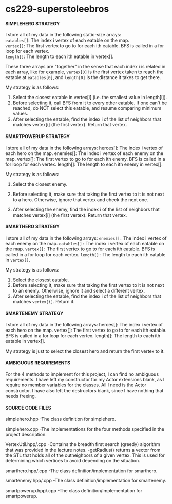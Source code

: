 cs229-superstoleebros
=====================

#### SIMPLEHERO STRATEGY

I store all of my data in the following static-size arrays:  
`eatables[]`: The index i vertex of each eatable on the map.  
`vertex[]`: The first vertex to go to for each ith eatable. BFS is called in a for loop for each vertex.  
`length[]`: The length to each ith eatable in vertex[].  

These three arrays are "together" in the sense that each index i
is related in each array, like for example, `vertex[0]` is the first vertex
taken to reach the eatable at `eatables[0]`, and `length[0]` is the distance
it takes to get there.

My strategy is as follows:  
1.  Select the closest eatable in vertex[i] (i.e. the smallest value in length[i]).
2.  Before selecting it, call BFS from it to every other eatable. If one can't be reached, do NOT select this eatable, and resume comparing minimum values.  
3.  After selecting the eatable, find the index i of the list of neighbors that matches vertex[i] (the first vertex). Return that vertex.
   

#### SMARTPOWERUP STRATEGY

I store all of my data in the following arrays:
heroes[]: The index i vertex of each hero on the map.
enemies[]: The index i vertex of each enemy on the map.
vertex[]: The first vertex to go to for each ith enemy. BFS is called in a for loop for each vertex.
length[]: The length to each ith enemy in vertex[].

My strategy is as follows:  
1. Select the closest enemy.
  
2. Before selecting it, make sure that taking the first vertex to it is not next
   to a hero. Otherwise, ignore that vertex and check the next one.
  
3. After selecting the enemy, find the index i of the list of neighbors
   that matches vertex[i] (the first vertex). Return that vertex.
   
#### SMARTHERO STRATEGY

I store all of my data in the following arrays:
`enemies[]:` The index i vertex of each enemy on the map.
`eatables[]:` The index i vertex of each eatable on the map.
`vertex[]:` The first vertex to go to for each ith eatable. BFS is called in a for loop for each vertex.
`length[]:` The length to each ith eatable in `vertex[]`.

My strategy is as follows:  
1. Select the closest eatable.  
2. Before selecting it, make sure that taking the first vertex to it is not next
   to an enemy. Otherwise, ignore it and select a different vertex.  
3. After selecting the eatable, find the index i of the list of neighbors that
   matches `vertex[i]`. Return it.  

#### SMARTENEMY STRATEGY

I store all of my data in the following arrays:
heroes[]: The index i vertex of each hero on the map.
vertex[]: The first vertex to go to for each ith eatable. BFS is called in a for loop for each vertex.
length[]: The length to each ith eatable in vertex[].

My strategy is just to select the closest hero and return the first vertex to it.
   

#### AMBIGUOUS REQUIREMENTS
For the 4 methods to implement for this project, I can find no ambiguous requirements.
I have left my constructor for my Actor extensions blank, as I require no member variables for the classes.
All I need is the Actor constructor. I have also left the destructors blank, since I have nothing
that needs freeing.

#### SOURCE CODE FILES
simplehero.hpp
 -The class definition for simplehero.

simplehero.cpp
 -The implementations for the four methods specified in the project description.
 
VertexUtil.hpp/.cpp
 -Contains the breadth first search (greedy) algorithm that was provided in the lecture notes.
 -getRadius() returns a vector<int> from the STL that holds all of the outneighbors of a given vertex. 
  This is used for determining which vertices to avoid depending on the situation.
  
smarthero.hpp/.cpp
 -The class definition/implementation for smarthero.
 
smartenemy.hpp/.cpp
 -The class definition/implementation for smartenemy.
 
smartpowerup.hpp/.cpp
 -The class definition/implementation for smartpowerup.
